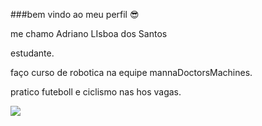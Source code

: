 ###bem vindo ao meu perfil 😎

me chamo Adriano LIsboa dos Santos

  estudante.

  faço curso de robotica na equipe mannaDoctorsMachines.

  pratico futeboll e ciclismo nas hos vagas.

![](https://media.tenor.com/YebbLUmkg9YAAAAM/among-us.gif)
